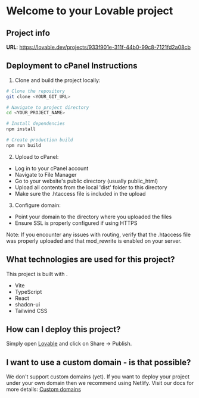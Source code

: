 # Welcome to your Lovable project

## Project info

**URL**: https://lovable.dev/projects/933f901e-311f-44b0-99c8-7121fd2a08cb

## Deployment to cPanel Instructions

1. Clone and build the project locally:
```sh
# Clone the repository
git clone <YOUR_GIT_URL>

# Navigate to project directory
cd <YOUR_PROJECT_NAME>

# Install dependencies
npm install

# Create production build
npm run build
```

2. Upload to cPanel:
- Log in to your cPanel account
- Navigate to File Manager
- Go to your website's public directory (usually public_html)
- Upload all contents from the local 'dist' folder to this directory
- Make sure the .htaccess file is included in the upload

3. Configure domain:
- Point your domain to the directory where you uploaded the files
- Ensure SSL is properly configured if using HTTPS

Note: If you encounter any issues with routing, verify that the .htaccess file was properly uploaded and that mod_rewrite is enabled on your server.

## What technologies are used for this project?

This project is built with .

- Vite
- TypeScript
- React
- shadcn-ui
- Tailwind CSS

## How can I deploy this project?

Simply open [Lovable](https://lovable.dev/projects/933f901e-311f-44b0-99c8-7121fd2a08cb) and click on Share -> Publish.

## I want to use a custom domain - is that possible?

We don't support custom domains (yet). If you want to deploy your project under your own domain then we recommend using Netlify. Visit our docs for more details: [Custom domains](https://docs.lovable.dev/tips-tricks/custom-domain/)
